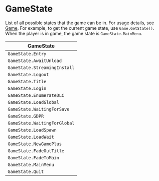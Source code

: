 # GameState

List of all possible states that the game can be in. For usage details, see [Game](/client-api/game). For example, to get the current game state, use `Game.GetState()`. When the player is in game, the game state is `GameState.MainMenu`.

| GameState                |
| ------------------------ |
| `GameState.Entry`         |
| `GameState.AwaitUnload`  |
| `GameState.StreamingInstall` |
| `GameState.Logout`        |
| `GameState.Title`         |
| `GameState.Login`         |
| `GameState.EnumerateDLC`  |
| `GameState.LoadGlobal`    |
| `GameState.WaitingForSave` |
| `GameState.GDPR`          |
| `GameState.WaitingForGlobal` |
| `GameState.LoadSpawn`     |
| `GameState.LoadWait`      |
| `GameState.NewGamePlus`   |
| `GameState.FadeOutTitle`  |
| `GameState.FadeToMain`    |
| `GameState.MainMenu`      |
| `GameState.Quit`          |
